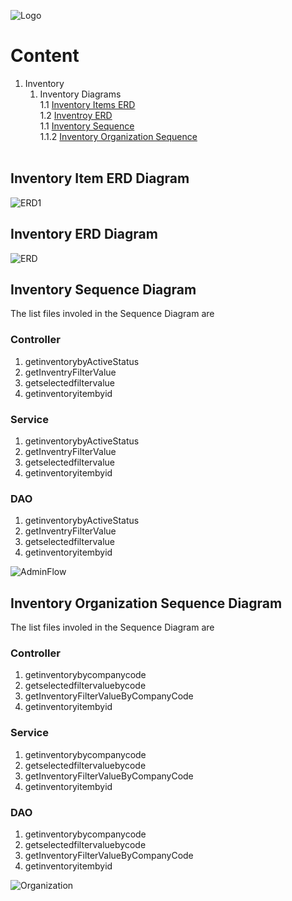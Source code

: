 ![Logo](https://github.com/GeppettoSoftware/StahlsTest/blob/master/docs/favicon.ico?raw=true"Logo")
# Content 
1. Inventory<br/>
    1. Inventory Diagrams<br/>
    1.1 [Inventory Items ERD](#inventory-item-erd-diagram)<br/>
    1.2 [Inventroy ERD](#inventory-erd-diagram)<br/>
    1.1 [Inventory Sequence](#inventory-sequence-diagram)<br/>
    1.1.2 [Inventory Organization Sequence](#inventory-organization-sequence-diagram)<br/>
   <br/>

## Inventory Item ERD Diagram 

![ERD1](https://github.com/GeppettoSoftware/StahlsTest/blob/master/docs/Finished%20Goods%20Adjustment%20ER%20Diagram.jpg?raw=true"ERD1")

## Inventory ERD Diagram 

![ERD](https://github.com/GeppettoSoftware/StahlsTest/blob/master/docs/Finished%20Goods%20ER%20Diagram.jpg?raw=true"ERD")

## Inventory Sequence Diagram
The list files involed in the Sequence Diagram are

### Controller<br/>
1. getinventorybyActiveStatus <br/>
1. getInventryFilterValue <br/>
1. getselectedfiltervalue <br/>
1. getinventoryitembyid <br/>

### Service<br/>
1. getinventorybyActiveStatus<br/>
1. getInventryFilterValue <br/>
1. getselectedfiltervalue <br/>
1. getinventoryitembyid <br/>

### DAO<br/>
1. getinventorybyActiveStatus <br/>
1. getInventryFilterValue <br/>
1. getselectedfiltervalue <br/>
1. getinventoryitembyid <br/>

![AdminFlow](https://github.com/GeppettoSoftware/StahlsTest/blob/master/docs/InventorySequenceDiagram(Admin_Flow)%20(1).jpg?raw=true"AdminFlow")

## Inventory Organization Sequence Diagram

The list files involed in the Sequence Diagram are

### Controller<br/>
1. getinventorybycompanycode <br/>
1. getselectedfiltervaluebycode <br/>
1. getInventoryFilterValueByCompanyCode <br/>
1. getinventoryitembyid <br/>

### Service<br/>
1. getinventorybycompanycode <br/>
1. getselectedfiltervaluebycode <br/>
1. getInventoryFilterValueByCompanyCode <br/>
1. getinventoryitembyid <br/>

### DAO<br/>
1. getinventorybycompanycode <br/>
1. getselectedfiltervaluebycode <br/>
1. getInventoryFilterValueByCompanyCode <br/>
1. getinventoryitembyid <br/>

![Organization](https://github.com/GeppettoSoftware/StahlsTest/blob/master/docs/InventorySequenceDiagram(Organization_Flow).jpg?raw=true"Organization")
